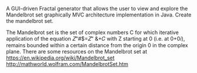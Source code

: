A	GUI-driven	Fractal	generator	that	allows	the	user	to	view	and	explore	the	Mandelbrot	set	graphically
MVC architecture implementation in Java. Create the mandelbrot set.
  
  
The Mandelbrot set is the set of complex numbers C for which iterative application of the equation 𝑍"#$=𝑍" &+𝐶 with Z starting at 0 (i.e. at 0+0𝑖), remains bounded within a certain distance from the origin 0 in the complex plane. There are some resources on the Mandelbrot set at 
https://en.wikipedia.org/wiki/Mandelbrot_set
http://mathworld.wolfram.com/MandelbrotSet.htm
